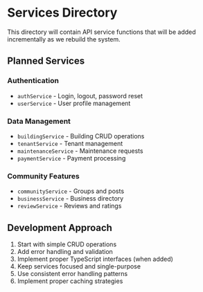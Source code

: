 # Services Directory

This directory will contain API service functions that will be added incrementally as we rebuild the system.

## Planned Services

### Authentication
- `authService` - Login, logout, password reset
- `userService` - User profile management

### Data Management
- `buildingService` - Building CRUD operations
- `tenantService` - Tenant management
- `maintenanceService` - Maintenance requests
- `paymentService` - Payment processing

### Community Features
- `communityService` - Groups and posts
- `businessService` - Business directory
- `reviewService` - Reviews and ratings

## Development Approach

1. Start with simple CRUD operations
2. Add error handling and validation
3. Implement proper TypeScript interfaces (when added)
4. Keep services focused and single-purpose
5. Use consistent error handling patterns
6. Implement proper caching strategies
